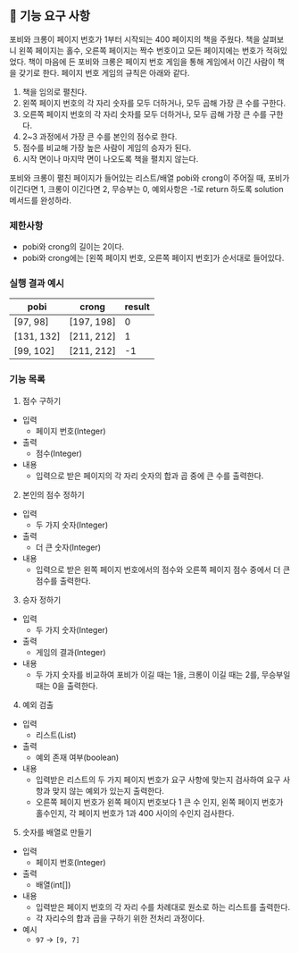 ## 🚀 기능 요구 사항

포비와 크롱이 페이지 번호가 1부터 시작되는 400 페이지의 책을 주웠다. 책을 살펴보니 왼쪽 페이지는 홀수, 오른쪽 페이지는 짝수 번호이고 모든 페이지에는 번호가 적혀있었다. 책이 마음에 든 포비와 크롱은 페이지 번호 게임을 통해 게임에서 이긴 사람이 책을 갖기로 한다. 페이지 번호 게임의 규칙은 아래와 같다.

1. 책을 임의로 펼친다.
2. 왼쪽 페이지 번호의 각 자리 숫자를 모두 더하거나, 모두 곱해 가장 큰 수를 구한다.
3. 오른쪽 페이지 번호의 각 자리 숫자를 모두 더하거나, 모두 곱해 가장 큰 수를 구한다.
4. 2~3 과정에서 가장 큰 수를 본인의 점수로 한다.
5. 점수를 비교해 가장 높은 사람이 게임의 승자가 된다.
6. 시작 면이나 마지막 면이 나오도록 책을 펼치지 않는다.

포비와 크롱이 펼친 페이지가 들어있는 리스트/배열 pobi와 crong이 주어질 때, 포비가 이긴다면 1, 크롱이 이긴다면 2, 무승부는 0, 예외사항은 -1로 return 하도록 solution 메서드를 완성하라.

### 제한사항

- pobi와 crong의 길이는 2이다.
- pobi와 crong에는 [왼쪽 페이지 번호, 오른쪽 페이지 번호]가 순서대로 들어있다.

### 실행 결과 예시

| pobi | crong | result |
| --- | --- | --- |
| [97, 98] | [197, 198] | 0 |
| [131, 132] | [211, 212] | 1 |
| [99, 102] | [211, 212] | -1 |

### 기능 목록

1. 점수 구하기
- 입력
  - 페이지 번호(Integer)
- 출력
  - 점수(Integer)
- 내용
  - 입력으로 받은 페이지의 각 자리 숫자의 합과 곱 중에 큰 수를 출력한다.

2. 본인의 점수 정하기 
- 입력
  - 두 가지 숫자(Integer)
- 출력
  - 더 큰 숫자(Integer)
- 내용
  - 입력으로 받은 왼쪽 페이지 번호에서의 점수와 오른쪽 페이지 점수 중에서 더 큰 점수를 출력한다.

3. 승자 정하기
- 입력
  - 두 가지 숫자(Integer)
- 출력
  - 게임의 결과(Integer)
- 내용
  - 두 가지 숫자를 비교하여 포비가 이길 때는 1을, 크롱이 이길 때는 2를, 무승부일 때는 0을 출력한다.
    
4. 예외 검출
- 입력
  - 리스트(List<Integer>)
- 출력
  - 예외 존재 여부(boolean)
- 내용
  - 입력받은 리스트의 두 가지 페이지 번호가 요구 사항에 맞는지 검사하여 요구 사항과 맞지 않는 예외가 있는지 출력한다.
  - 오른쪽 페이지 번호가 왼쪽 페이지 번호보다 1 큰 수 인지, 왼쪽 페이지 번호가 홀수인지, 각 페이지 번호가 1과 400 사이의 수인지 검사한다.
  
5. 숫자를 배열로 만들기
- 입력
  - 페이지 번호(Integer)
- 출력
  - 배열(int[])
- 내용
  - 입력받은 페이지 번호의 각 자리 수를 차례대로 원소로 하는 리스트를 출력한다.
  - 각 자리수의 합과 곱을 구하기 위한 전처리 과정이다.
- 예시
  - `97` -> `[9, 7]`
